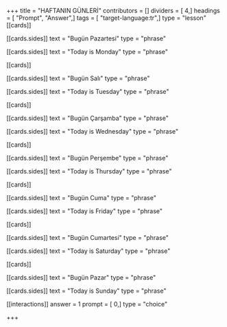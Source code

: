 +++
title = "HAFTANIN GÜNLERİ"
contributors = []
dividers = [ 4,]
headings = [ "Prompt", "Answer",]
tags = [ "target-language:tr",]
type = "lesson"
[[cards]]

[[cards.sides]]
text = "Bugün Pazartesi"
type = "phrase"

[[cards.sides]]
text = "Today is Monday"
type = "phrase"

[[cards]]

[[cards.sides]]
text = "Bugün Salı"
type = "phrase"

[[cards.sides]]
text = "Today is Tuesday"
type = "phrase"

[[cards]]

[[cards.sides]]
text = "Bugün Çarşamba"
type = "phrase"

[[cards.sides]]
text = "Today is Wednesday"
type = "phrase"

[[cards]]

[[cards.sides]]
text = "Bugün Perşembe"
type = "phrase"

[[cards.sides]]
text = "Today is Thursday"
type = "phrase"

[[cards]]

[[cards.sides]]
text = "Bugün Cuma"
type = "phrase"

[[cards.sides]]
text = "Today is Friday"
type = "phrase"

[[cards]]

[[cards.sides]]
text = "Bugün Cumartesi"
type = "phrase"

[[cards.sides]]
text = "Today is Saturday"
type = "phrase"

[[cards]]

[[cards.sides]]
text = "Bugün Pazar"
type = "phrase"

[[cards.sides]]
text = "Today is Sunday"
type = "phrase"

[[interactions]]
answer = 1
prompt = [ 0,]
type = "choice"

+++
